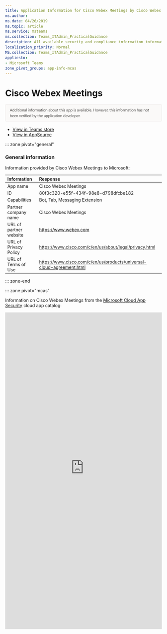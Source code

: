 ```yaml
---
title: Application Information for Cisco Webex Meetings by Cisco Webex Meetings
ms.author: 
ms.date: 04/26/2019
ms.topic: article
ms.service: msteams
ms.collection: Teams_ITAdmin_PracticalGuidance
description: All available security and compliance information information for Cisco Webex Meetings, its data handling policies, its Microsoft Cloud App Security app catalog information, and security/compliance information in the CSA STAR registry.
localization_priority: Normal
MS.collection: Teams_ITAdmin_PracticalGuidance
appliesto:
- Microsoft Teams
zone_pivot_groups: app-info-mcas
---
```

# Cisco Webex Meetings


<img alt="Non-attested image" src="./images/unattested.png" width="650"/>

* <a href="https://teams.microsoft.com/l/app/80f3c320-e55f-434f-98e8-d798dfcbe182" target="_blank">View in Teams store</a>
* <a href="https://appsource.microsoft.com/en-us/product/office/WA104381435" target="_blank">View in AppSource</a>

::: zone pivot="general"

### General information

Information provided by Cisco Webex Meetings to Microsoft:

| **Information** | **Response** |
|:----------------|:-------------|
| App name | Cisco Webex Meetings |
| ID | 80f3c320-e55f-434f-98e8-d798dfcbe182 |
| Capabilities | Bot, Tab, Messaging Extension |
| Partner company name | Cisco Webex Meetings |
| URL of partner website | <https://www.webex.com> |
| URL of Privacy Policy | <https://www.cisco.com/c/en/us/about/legal/privacy.html> |
| URL of Terms of Use | <https://www.cisco.com/c/en/us/products/universal-cloud-agreement.html> |

::: zone-end


::: zone pivot="mcas"

Information on Cisco Webex Meetings from the [Microsoft Cloud App Security](https://www.microsoft.com/en-us/enterprise-mobility-security/cloud-app-security) cloud app catalog:

<iframe height='1020' title='Microsoft Cloud App Security Information' src='https://3ca685143b5b46b4b0e5266dadf2e97c.codepen.website/#/dashboard/10549' frameborder='no'  style='width: 100%;'>

<a href="https://3ca685143b5b46b4b0e5266dadf2e97c.codepen.website/#/dashboard/10549" target="_blank">View in a new tab</a>

::: zone-end

